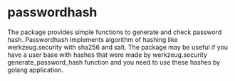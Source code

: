 # passwordhash
The package provides simple functions to generate and check password hash. Passwordhash implements algorithm of hashing like werkzeug.security with sha256 and salt. The package may be useful if you have a user base with hashes that were made by werkzeug.security generate_password_hash function and you need to use these hashes by golang application.
